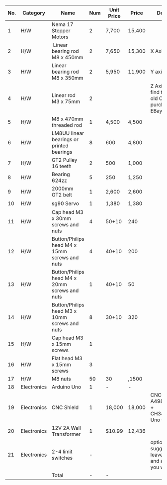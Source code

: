 |	No.	|	Category	|	Name	|	Num	|	Unit Price	|	 Price 	|	Description	|	Seller	|	Link fo shopping	|
|	---	|	---	|	---	|	---	|	---	|	---	|	---	|	---	|	---	|
|	1	|	H/W	|	Nema 17 Stepper Motors	|	2	|	 7,700 	|	 15,400 	|		|	미스터조각기	|	https://smartstore.naver.com/mrcnc/products/2097373008	|
|	2	|	H/W	|	 Linear bearing rod M8 x 450mm	|	2	|	 7,650 	|	 15,300 	|	X Axis	|	베어링가게	|	https://smartstore.naver.com/allbearing/products/403940030	|
|	3	|	H/W	|	Linear bearing rod M8 x 350mm	|	2	|	 5,950 	|	 11,900 	|	Y axis	|		|		|
|	4	|	H/W	|	Linear rod M3 x 75mm	|	2	|		|		|	Z Axis (You can find them in any old CDROM or purchase on EBay)	|		|		|
|	5	|	H/W	|	M8 x 470mm threaded rod	|	1	|	 4,500 	|	 4,500 	|		|	내써팝	|	https://smartstore.naver.com/nasspop/products/3559839665	|
|	6	|	H/W	|	LM8UU linear bearings or printed bearings	|	8	|	 600 	|	 4,800 	|		|		|	https://smartstore.naver.com/nasspop/products/549934645	|
|	7	|	H/W	|	GT2 Pulley 16 teeth	|	2	|	 500 	|	 1,000 	|		|		|	https://smartstore.naver.com/nasspop/products/337008823	|
|	8	|	H/W	|	Bearing 624zz	|	5	|	 250 	|	 1,250 	|		|		|	https://smartstore.naver.com/nasspop/products/337005985	|
|	9	|	H/W	|	2000mm GT2 belt	|	1	|	 2,600 	|	 2,600 	|		|		|	https://smartstore.naver.com/nasspop/products/337008935	|
|	10	|	H/W	|	sg90 Servo	|	1	|	 1,380 	|	 1,380 	|		|	협신전자	|	https://smartstore.naver.com/ic11401/products/550103576	|
|	11	|	H/W	|	Cap head M3 x 30mm screws and nuts	|	4	|	50+10	|	 240 	|		|	영원툴	|	https://smartstore.naver.com/0109/products/2185058720	|
|	12	|	H/W	|	Button/Philips head M4 x 15mm screws and nuts	|	4	|	40+10	|	 200 	|		|		|		|
|	13	|	H/W	|	Button/Philips head M4 x 20mm screws and nuts	|	1	|	40+10	|	 50 	|		|		|		|
|	14	|	H/W	|	Button/Philips head M3 x 10mm screws and nuts	|	8	|	30+10	|	 320 	|		|		|		|
|	15	|	H/W	|	Cap head M3 x 15mm screws	|	1	|		|		|		|		|		|
|	16	|	H/W	|	Flat head M3 x 15mm screws	|	3	|		|		|		|		|		|
|	17	|	H/W	|	M8 nuts	|	50	|	30	|	 ,1500 	|		|		|	https://smartstore.naver.com/0109/products/2233911416	|
|	18	|	Electronics	|	Arduino Uno	|	1	|	-	|	 - 	|		|		|		|
|	19	|	Electronics	|	CNC Shield	|	1	|	 18,000 	|	 18,000 	|	CNC Shield + A4988 Driver x 4 + CH340G(Arduino Uno Compatible)	|	미스터조각기	|	https://smartstore.naver.com/mrcnc/products/760201081	|
|	20	|	Electronics	|	12V 2A Wall Transformer	|	1	|	$10.99 	|	 12,436 	|		|	amazon	|	https://www.amazon.com/Adapter-100-240V-Transformers-Switching-Adaptor/dp/B019Q3U72M	|
|	21	|	Electronics	|	2-4 limit switches	|	-	|		|		|	optional. I suggest you leave them off and add later if you want them	|		|		|
|		|		|	Total	|	-	|	-	|		|		|		|		|

